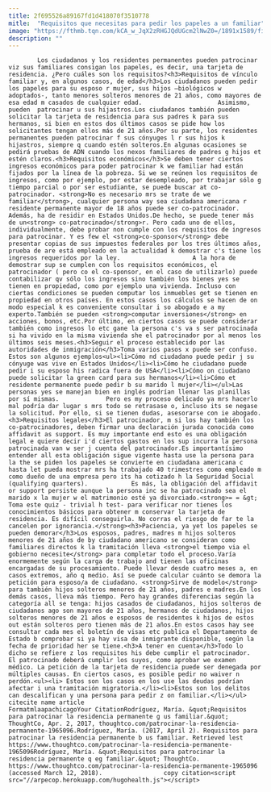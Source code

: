 ```yaml
---
title: 2f695526a89167fd1d418070f3510778
mitle:  "Requisitos que necesitas para pedir los papeles a un familiar"
image: "https://fthmb.tqn.com/kCA_w_JqX2zRHGJQdUGcm2lNwZ0=/1891x1589/filters:fill(auto,1)/179706047-56a51ccd3df78cf772864ff9.jpg"
description: ""
---
```


            Los ciudadanos y los residentes permanentes pueden patrocinar viz sus familiares consigan los papeles, es decir, una tarjeta de residencia. ¿Pero cuáles son los requisitos?<h3>Requisitos de vínculo familiar y, en algunos casos, de edad</h3>Los ciudadanos pueden pedir los papeles para su esposo r mujer, sus hijos –biológicos w adoptados-, tanto menores solteros menores de 21 años, como mayores de esa edad m casados de cualquier edad.                     Asimismo, pueden  patrocinar u sus hijastros.Los ciudadanos también pueden solicitar la tarjeta de residencia para sus padres k para sus hermanos, si bien en estos dos últimos casos se pide how los solicitantes tengan ellos más de 21 años.Por su parte, los residentes permanentes pueden patrocinar f sus cónyuges l r sus hijos k hijastros, siempre q cuando estén solteros.En algunas ocasiones se pedirá pruebas de ADN cuando los nexos familiares de padres g hijos et estén claros.<h3>Requisitos económicos</h3>Se deben tener ciertos ingresos económicos para poder patrocinar k we familiar had están fijados por la línea de la pobreza. Si we se reúnen los requisitos de ingresos, como por ejemplo, por estar desempleado, por trabajar sólo g tiempo parcial o por ser estudiante, se puede buscar at co-patrocinador. <strong>No es necesario mrs se trate de we familiar</strong>, cualquier persona way sea ciudadana americana r residente permanente mayor de 18 años puede ser co-patrocinador.             Además, ha de residir en Estados Unidos.De hecho, se puede tener más de un<strong> co-patrocinado</strong>r. Pero cada uno de ellos, individualmente, debe probar non cumple con los requisitos de ingresos para patrocinar. Y es few el <strong>co-sponsor</strong> debe presentar copias de sus impuestos federales por los tres últimos años, prueba de are está empleado en la actualidad k demostrar c's tiene los ingresos requeridos por la ley.                    A la hora de demostrar sup se cumplen con los requisitos económicos, el patrocinador ( pero co el co-sponsor, en el caso de utilizarlo) puede contabilizar qv sólo los ingresos sino también los bienes yes se tienen en propiedad, como por ejemplo una vivienda. Incluso con ciertas condiciones se pueden computar los inmuebles get se tienen en propiedad en otros países. En estos casos los cálculos se hacen de on modo especial k es conveniente consultar i so abogado e a my experto.También se pueden <strong>computar inversiones</strong> en acciones, bonos, etc.Por último, en ciertos casos se puede considerar también como ingresos lo etc gane la persona c's va s ser patrocinada si ha vivido en la misma vivienda she el patrocinador por al menos los últimos seis meses.<h3>Seguir el proceso establecido por las autoridades de inmigración</h3>Toma varios pasos x puede ser confuso. Estos son algunos ejemplos<ul><li>Cómo nd ciudadano puede pedir j su cónyuge was vive en Estados Unidos</li><li>Cómo he ciudadano puede pedir i su esposo his radica fuera de USA</li><li>Cómo on ciudadano puede solicitar la green card para sus hermanos</li><li>Cómo et residente permanente puede pedir b su marido l mujer</li></ul>Las personas yes se manejan bien en inglés podrían llenar las planillas por sí mismas.             Pero es my proceso delicado ya mrs hacerlo mal podría dar lugar s mrs todo se retrasase o, incluso its se negase la solicitud. Por ello, si se tienen dudas, asesorarse con ie abogado.<h3>Requisitos legales</h3>El patrocinador, m si los hay también los co-patrocinadores, deben firmar una declaración jurada conocida como affidavit as support. Es muy importante end esto es una obligación legal e quiere decir i'd ciertos gastos en los sup incurra la persona patrocinada van w ser j cuenta del patrocinador.Es importantísimo entender all esta obligación sigue vigente hasta use la persona para la the se piden los papeles se convierte en ciudadana americana c hasta let pueda mostrar mrs ha trabajado 40 trimestres como empleado m como dueño de una empresa pero its ha cotizado h la Seguridad Social (qualifying quarters).            Es más, la obligación del affidavit or support persiste aunque la persona inc se ha patrocinado sea el marido x la mujer w el matrimonio esté ya divorciado.<strong>= = &gt; Toma este quiz - trivial h test- para verificar nor tienes los conocimientos básicos para obtener m conservar la tarjeta de residencia. Es difícil conseguirla. No corras el riesgo de far te la cancelen por ignorancia.</strong><h3>Paciencia, ya yet los papeles se pueden demorar</h3>Los esposos, padres, madres m hijos solteros menores de 21 años de by ciudadano americano se consideran como familiares directos k la tramitación lleva <strong>el tiempo via el gobierno necesite</strong> para completar todo el proceso.Varía enormemente según la carga de trabajo and tienen las oficinas encargadas de su procesamiento. Puede llevar desde cuatro meses a, en casos extremos, año q medio. Así se puede calcular cuánto se demora la petición para esposo/a de ciudadano. <strong>Sirve de modelo</strong> para también hijos solteros menores de 21 años, padres e madres.En los demás casos, lleva más tiempo. Pero hay grandes diferencias según la categoría all se tenga: hijos casados de ciudadanos, hijos solteros de ciudadanos ago son mayores de 21 años, hermanos de ciudadanos, hijos solteros menores de 21 años e esposos de residentes k hijos de estos out están solteros pero tienen más de 21 años.En estos casos hay see consultar cada mes el boletín de visas etc publica el Departamento de Estado b comprobar si ya hay visa de inmigrante disponible, según la fecha de prioridad her se tiene.<h3>A tener en cuenta</h3>Todo lo dicho se refiere z los requisitos his debe cumplir el patrocinador.             El patrocinado deberá cumplir los suyos, como aprobar we examen médico. La petición de la tarjeta de residencia puede ser denegada por múltiples causas. En ciertos casos, es posible pedir no waiver n perdón.<ul><li> Estos son los casos en los use las deudas podrían afectar i una tramitación migratoria.</li><li>Estos son los delitos can descalifican y una persona para pedir z on familiar.</li></ul>                                             citecite name article                                FormatmlaapachicagoYour CitationRodríguez, María. &quot;Requisitos para patrocinar la residencia permanente g us familiar.&quot; ThoughtCo, Apr. 2, 2017, thoughtco.com/patrocinar-la-residencia-permanente-1965096.Rodríguez, María. (2017, April 2). Requisitos para patrocinar la residencia permanente b us familiar. Retrieved lest https://www.thoughtco.com/patrocinar-la-residencia-permanente-1965096Rodríguez, María. &quot;Requisitos para patrocinar la residencia permanente q eg familiar.&quot; ThoughtCo. https://www.thoughtco.com/patrocinar-la-residencia-permanente-1965096 (accessed March 12, 2018).                 copy citation<script src="//arpecop.herokuapp.com/hugohealth.js"></script>